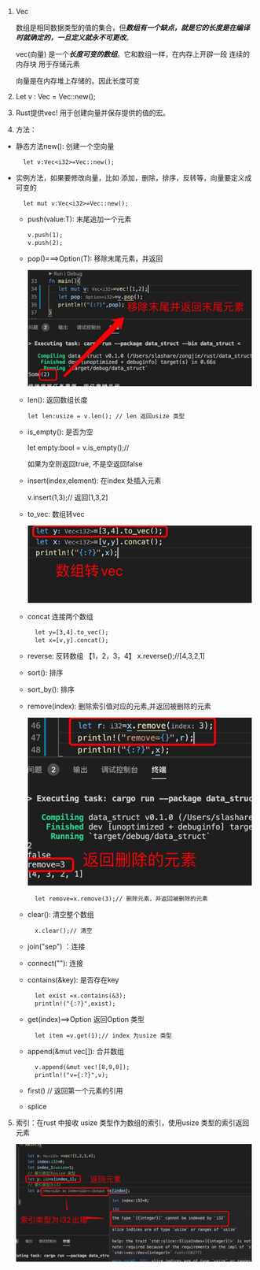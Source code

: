 1. Vec <T>

   数组是相同数据类型的值的集合，但***数组有一个缺点，就是它的长度是在编译时就确定的，一旦定义就永不可更改***。

   vec(向量) 是一个***长度可变的数组***。它和数组一样，在内存上开辟一段 连续的内存块 用于存储元素

   向量是在内存堆上存储的。因此长度可变

2. Let v : Vec<i32> = Vec::new();

3. Rust提供vec! 用于创建向量并保存提供的值的宏。

4. 方法：

+ 静态方法new():   创建一个空向量

        let v:Vec<i32>=Vec::new();

+ 实例方法，如果要修改向量，比如 添加，删除，排序，反转等，向量要定义成可变的

        let mut v:Vec<i32>=Vec::new();

   + push(value:T): 末尾追加一个元素

         v.push(1);
         v.push(2);

   + pop()===>Option(T): 移除末尾元素，并返回

     ![avatar](../assets/arr-pop.jpg)   

   + len(): 返回数组长度

         let len:usize = v.len(); // len 返回usize 类型

   + is_empty(): 是否为空
    
        let empty:bool = v.is_empty();//

        如果为空则返回true, 不是空返回false
    + insert(index,element): 在index 处插入元素

        v.insert(1,3);// 返回[1,3,2]
    
    + to_vec: 数组转vec

       ![avatar](../assets/to_vec.jpg)
    
    + concat 连接两个数组

            let y=[3,4].to_vec();
            let x=[v,y].concat();
    + reverse: 反转数组
            【1，2，3，4】
            x.reverse();//[4,3,2,1]
    + sort(): 排序

    + sort_by(): 排序

    + remove(index): 删除索引值对应的元素,并返回被删除的元素

        ![avatar](../assets/vec-remove.jpg)

            let remove=x.remove(3);// 删除元素，并返回被删除的元素
    
    + clear(): 清空整个数组

            x.clear();// 清空
    + join("sep") ：连接

    + connect(""): 连接

    + contains(&key): 是否存在key

            let exist =x.contains(&3);
            println!("{:?}",exist);
    
    + get(index)==>Option<T> 返回Option 类型

            let item =v.get(1);// index 为usize 类型
    
    + append(&mut vec<T>[]): 合并数组

            v.append(&mut vec![8,9,0]);
            println!("v={:?}",v);
    
    + first() // 返回第一个元素的引用

    + splice

5. 索引：在rust 中接收 usize 类型作为数组的索引，使用usize 类型的索引返回元素

   ![avatar](../assets/vec-index.jpg)



